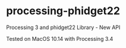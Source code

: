 # processing-phidget22
Processing 3 and phidget22 Library - New API

Tested on MacOS 10.14 with Processing 3.4
